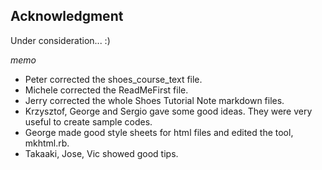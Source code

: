 Acknowledgment
--------------
Under consideration... :)

*memo*

- Peter corrected the shoes\_course\_text file.
- Michele corrected the ReadMeFirst file.
- Jerry corrected the whole Shoes Tutorial Note markdown files.
- Krzysztof, George and Sergio gave some good ideas.
  They were very useful to create sample codes.
- George made good style sheets for html files and edited the tool, mkhtml.rb.
- Takaaki, Jose, Vic showed good tips.

